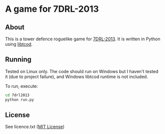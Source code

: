 # A game for 7DRL-2013

## About
This is a tower defence roguelike game for [7DRL-2013](http://roguebasin.roguelikedevelopment.org/index.php?title=7DRL_Challenge_2013). It is written in Python using [libtcod](http://doryen.eptalys.net/libtcod/http://doryen.eptalys.net/libtcod/).

## Running
Tested on Linux only. The code should run on Windows but I haven't tested it (due to project failure), and Windows libtcod runtime is not included.

To run, execute: 
```bash
cd 7drl2013
python run.py
```

## License
See licence.txt ([MIT License](http://www.opensource.org/licenses/mit-license.php))
